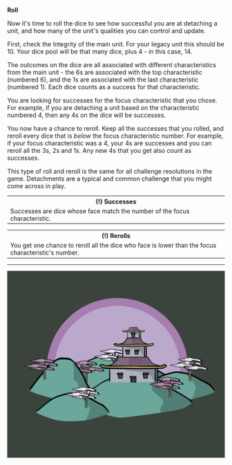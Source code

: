 **Roll**

Now it's time to roll the dice to see how successful you are at detaching a unit, and how many of the unit's qualities you can control and update.

First, check the Integrity of the main unit.  For your legacy unit this should be 10.  Your dice pool will be that many dice, plus 4 - in this case, 14.

The outcomes on the dice are all associated with different characteristics from the main unit - the 6s are associated with the top characteristic (numbered 6), and the 1s are associated with the last characteristic (numbered 1).  Each dice counts as a success for that characteristic.

You are looking for successes for the focus characteristic that you chose.  For example, if you are detaching a unit based on the characteristic numbered 4, then any 4s on the dice will be successes.

You now have a chance to reroll.  Keep all the successes that you rolled, and reroll every dice that is _below_ the focus characteristic number.  For example, if your focus characteristic was a 4, your 4s are successes and you can reroll all the 3s, 2s and 1s.  Any new 4s that you get also count as successes.

This type of roll and reroll is the same for all challenge resolutions in the game.  Detachments are a typical and common challenge that you might come across in play.


<table>
  <tr>
    <th>(!) Successes</th>
      </tr>
    <tr>
    <td>Successes are dice whose face match the number of the focus characteristic.</td>
    </tr>
  </table>

<table>
  <tr>
    <th>(!) Rerolls</th>
      </tr>
    <tr>
    <td>You get one chance to reroll all the dice who face is lower than the focus characteristic's number.</td>
    </tr>
  </table>


---

![Town|40](/content/media/rpg/townpink.png)


